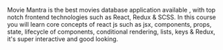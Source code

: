 Movie Mantra is the best movies database application available , with top notch frontend technologies such as React, Redux & SCSS. In this course you will learn core concepts of react js such as jsx, components, props, state,  lifecycle of components, conditional rendering, lists, keys & Redux, it's super interactive and good looking.
